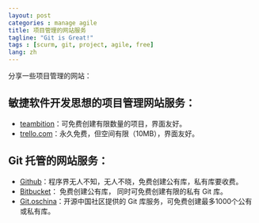 ```yaml
---
layout: post
categories : manage agile
title: 项目管理的网站服务
tagline: "Git is Great!"
tags : [scurm, git, project, agile, free]
lang: zh
---
```


   [1]: http://www.teambition.com
   [2]: http://www.trello.com
   [3]: http://www.github.com
   [4]: http://www.bitbucket.com
   [5]: http://git.oschina.net

分享一些项目管理的网站：

## 敏捷软件开发思想的项目管理网站服务：

* [teambition][1]：可免费创建有限数量的项目，界面友好。
* [trello.com][2]：永久免费，但空间有限（10MB），界面友好。

## Git 托管的网站服务：

* [Github][3]：程序界无人不知，无人不晓，免费创建公有库，私有库要收费。
* [Bitbucket][4]： 免费创建公有库， 同时可免费创建有限的私有 Git 库。
* [Git.oschina][5]：开源中国社区提供的 Git 库服务，可免费创建最多1000个公有或私有库。

